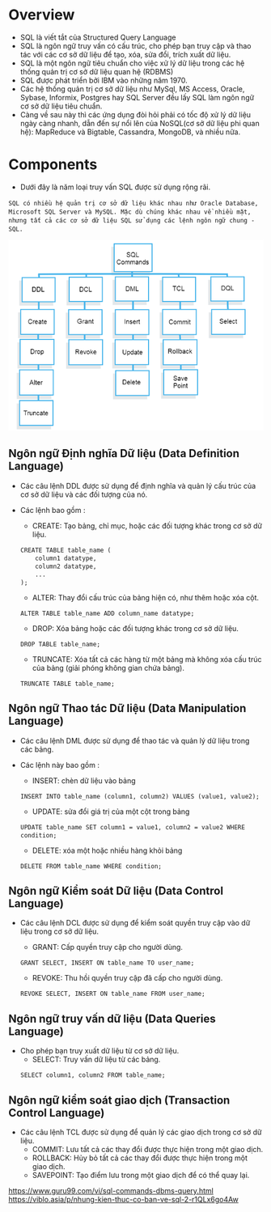 # Overview

- SQL là viết tắt của Structured Query Language
- SQL là ngôn ngữ truy vấn có cấu trúc, cho phép bạn truy cập và thao tác với các cơ sở dữ liệu để tạo, xóa, sửa đổi, trích xuất dữ liệu.
- SQL là một ngôn ngữ tiêu chuẩn cho việc xử lý dữ liệu trong các hệ thống quản trị cơ sở dữ liệu quan hệ (RDBMS)
- SQL được phát triển bởi IBM vào những năm 1970.
- Các hệ thống quản trị cơ sở dữ liệu như MySql, MS Access, Oracle, Sybase, Informix, Postgres hay SQL Server đều lấy SQL làm ngôn ngữ cơ sở dữ liệu tiêu chuẩn.
- Càng về sau này thì các ứng dụng đòi hỏi phải có tốc độ xử lý dữ liệu ngày càng nhanh, dẫn đến sự nổi lên của NoSQL(cơ sở dữ liệu phi quan hệ): MapReduce và Bigtable, Cassandra, MongoDB, và nhiều nữa.

# Components

- Dưới đây là năm loại truy vấn SQL được sử dụng rộng rãi.

`SQL có nhiều hệ quản trị cơ sở dữ liệu khác nhau như Oracle Database, Microsoft SQL Server và MySQL. Mặc dù chúng khác nhau về nhiều mặt, nhưng tất cả các cơ sở dữ liệu SQL sử dụng các lệnh ngôn ngữ chung - SQL.`

![sql_commands](../images/sql_commands1.webp)

## Ngôn ngữ Định nghĩa Dữ liệu (Data Definition Language)

- Các câu lệnh DDL được sử dụng để định nghĩa và quản lý cấu trúc của cơ sở dữ liệu và các đối tượng của nó.
- Các lệnh bao gồm :
    - CREATE: Tạo bảng, chỉ mục, hoặc các đối tượng khác trong cơ sở dữ liệu.
    ```
    CREATE TABLE table_name (
        column1 datatype,
        column2 datatype,
        ...
    );
    ```
    
    - ALTER: Thay đổi cấu trúc của bảng hiện có, như thêm hoặc xóa cột.
    ```
    ALTER TABLE table_name ADD column_name datatype;
    ```

    - DROP: Xóa bảng hoặc các đối tượng khác trong cơ sở dữ liệu.
    ```
    DROP TABLE table_name;
    ```

    - TRUNCATE: Xóa tất cả các hàng từ một bảng mà không xóa cấu trúc của bảng (giải phóng không gian chứa bảng).
    ```
    TRUNCATE TABLE table_name;
    ```

## Ngôn ngữ Thao tác Dữ liệu (Data Manipulation Language)

- Các câu lệnh DML được sử dụng để thao tác và quản lý dữ liệu trong các bảng.
- Các lệnh này bao gồm :
    - INSERT: chèn dữ liệu vào bảng
    ```
    INSERT INTO table_name (column1, column2) VALUES (value1, value2);
    ```

    - UPDATE: sửa đổi giá trị của một cột trong bảng
    ```
    UPDATE table_name SET column1 = value1, column2 = value2 WHERE condition;
    ```

    - DELETE: xóa một hoặc nhiều hàng khỏi bảng
    ```
    DELETE FROM table_name WHERE condition;
    ```

## Ngôn ngữ Kiểm soát Dữ liệu (Data Control Language)

- Các câu lệnh DCL được sử dụng để kiểm soát quyền truy cập vào dữ liệu trong cơ sở dữ liệu.
    - GRANT: Cấp quyền truy cập cho người dùng.
    ```
    GRANT SELECT, INSERT ON table_name TO user_name;
    ```

    - REVOKE: Thu hồi quyền truy cập đã cấp cho người dùng.
    ```
    REVOKE SELECT, INSERT ON table_name FROM user_name;
    ```

## Ngôn ngữ truy vấn dữ liệu (Data Queries Language)

- Cho phép bạn truy xuất dữ liệu từ cơ sở dữ liệu. 
    - SELECT: Truy vấn dữ liệu từ các bảng.
    ```
    SELECT column1, column2 FROM table_name;
    ```

## Ngôn ngữ kiểm soát giao dịch (Transaction Control Language)

- Các câu lệnh TCL được sử dụng để quản lý các giao dịch trong cơ sở dữ liệu.
    - COMMIT: Lưu tất cả các thay đổi được thực hiện trong một giao dịch.
    - ROLLBACK: Hủy bỏ tất cả các thay đổi được thực hiện trong một giao dịch.
    - SAVEPOINT: Tạo điểm lưu trong một giao dịch để có thể quay lại.

https://www.guru99.com/vi/sql-commands-dbms-query.html
https://viblo.asia/p/nhung-kien-thuc-co-ban-ve-sql-2-r1QLx6go4Aw
